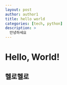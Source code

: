 ```yaml
---
layout: post
author: author1
title: hello world
categories: [tech, python]
description: >
  안녕하세요
---
```


# Hello, World!

## 헬로헬로
